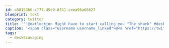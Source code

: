 ```yaml
---
id: a8015366-cf77-45e9-8f41-ceea96a66627
blueprint: text
category: twitter
title: '''@matlockjon Might have to start calling you "The shark" #deskScavaging'
caption: '<span class="username username_linked">@<a href="https://twitter.com/matlockjon" title="Jonathan Matlock">matlockjon</a></span> Might have to start calling you "The shark" <span class="hashtag hashtag_local">#<a href="http://tweettemp.darylchymko.ca/?tag=deskscavaging">deskScavaging</a>'
tags:
  - deskScavaging
---
```

